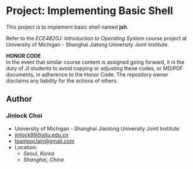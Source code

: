 # Project: Implementing Basic Shell

This project is to implement basic shell named **jsh**.   

Refer to the *ECE4820J: Introduction to Operating System* course project at University of Michigan - Shanghai Jiatong University Joint Institute.

**HONOR CODE**  
In the event that similar course content is assigned going forward, it is the duty of JI students to avoid copying or adjusting these codes, or MD/PDF documents, in adherence to the Honor Code. The repository owner disclaims any liability for the actions of others.

## Author

### Jinlock Choi
- University of Michigan - Shanghai Jiaotong University Joint Institute
- jinlock99@sjtu.edu.cn
- teampoclain@gmail.com
- Location:
    - *Seoul, Korea*
    - *Shanghai, China*